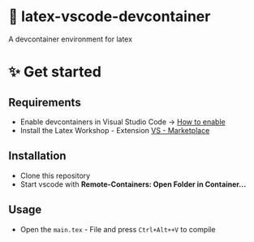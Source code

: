 # :whale: latex-vscode-devcontainer

A devcontainer environment for latex

# :sparkles: Get started

## Requirements

* Enable devcontainers in Visual Studio Code ->  [How to enable](https://code.visualstudio.com/docs/remote/containers)
* Install the Latex Workshop - Extension [VS - Marketplace](https://marketplace.visualstudio.com/items?itemName=James-Yu.latex-workshop)

## Installation

* Clone this repository
* Start vscode with **Remote-Containers: Open Folder in Container...**

## Usage

* Open the ``main.tex`` - File and press ``Ctrl+Alt++V`` to compile
